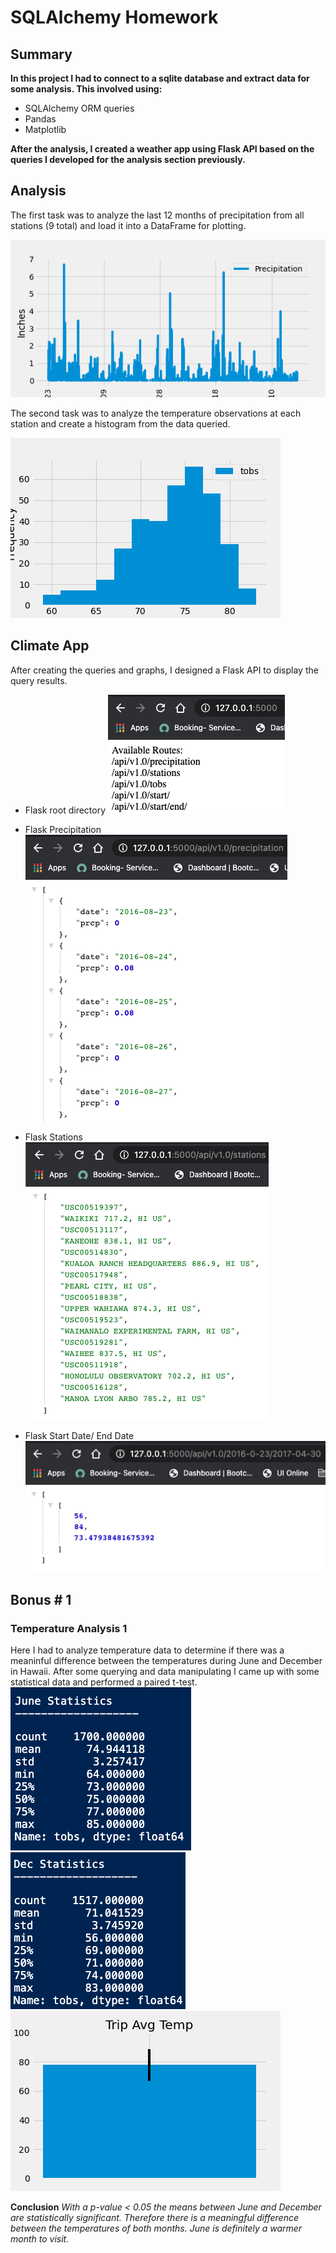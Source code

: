 # SQLAlchemy Homework

## Summary
**In this project I had to connect to a sqlite database and extract data for some analysis.  This involved using:**  

*  SQLAlchemy ORM queries
*  Pandas
*  Matplotlib  

**After the analysis, I created a weather app using Flask API based on the queries I developed for the analysis section previously.**  

## Analysis

The first task was to analyze the last 12 months of precipitation from all stations (9 total) and load it into a DataFrame for plotting.  

![precipitation graph](Images/prcp.png) 

The second task was to analyze the temperature observations at each station and create a histogram from the data queried.



![histogram](Images/histogram.png)

## Climate App
After creating the queries and graphs, I designed a Flask API to display the query results.
* Flask root directory
![flask_root](Images/flask_root.png)

* Flask Precipitation
![flask_prcp](Images/flask_prcp.png)
* Flask Stations
![flask_stations](Images/flask_stations.png)
* Flask Start Date/ End Date
![flask_start_end](Images/flask_start_end.png)

## Bonus # 1

### Temperature Analysis 1
Here I had to analyze temperature data to determine if there was a meaninful difference between the temperatures during June and December in Hawaii.  After some querying and data manipulating I came up with some statistical data and performed a paired t-test.
![june_stats](Images/june_stats.png)
![dec_stats](Images/dec_stats.png)
![trip_avg](Images/trip_avg_temp.png)

**Conclusion**
*With a p-value < 0.05 the means between June and December are statistically significant. Therefore there is a meaningful difference between the temperatures of both months. June is definitely a warmer month to visit.*     

